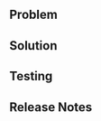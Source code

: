 ## Problem
<!-- ❗ Required: Describe the user-visible problem this PR addresses.
Explain the pain or limitation. Keep it concrete. -->

## Solution
<!-- ❗ Required: What did you change to solve the problem?
Focus on what and why; avoid deep implementation detail. -->

## Testing
<!-- ❗ Required: How did you test this change?
List manual steps and environments. If no tests done, explain why.
This section is very important on the release testing phase.-->

## Release Notes
<!-- ❗ Required: 1–2 sentences, user-facing.
State the benefit and call out risks (breaking changes, migrations, flags). Example:
Feature: Added X to improve Y for Z users.
Breaking: Renamed config flag `old.flag` -> `new.flag`. -->
